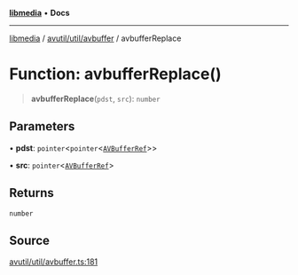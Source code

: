 [**libmedia**](../../../../README.md) • **Docs**

***

[libmedia](../../../../README.md) / [avutil/util/avbuffer](../README.md) / avbufferReplace

# Function: avbufferReplace()

> **avbufferReplace**(`pdst`, `src`): `number`

## Parameters

• **pdst**: `pointer`\<`pointer`\<[`AVBufferRef`](../../../struct/avbuffer/classes/AVBufferRef.md)\>\>

• **src**: `pointer`\<[`AVBufferRef`](../../../struct/avbuffer/classes/AVBufferRef.md)\>

## Returns

`number`

## Source

[avutil/util/avbuffer.ts:181](https://github.com/zhaohappy/libmedia/blob/a88305ff5d10e91621f2d71d24c72fc85681b8f7/src/avutil/util/avbuffer.ts#L181)
